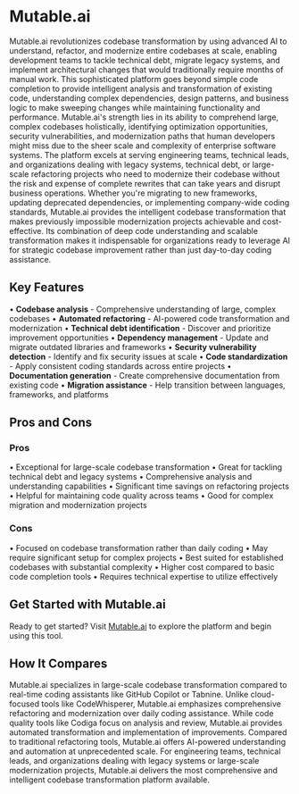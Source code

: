 # Mutable.ai

Mutable.ai revolutionizes codebase transformation by using advanced AI to understand, refactor, and modernize entire codebases at scale, enabling development teams to tackle technical debt, migrate legacy systems, and implement architectural changes that would traditionally require months of manual work. This sophisticated platform goes beyond simple code completion to provide intelligent analysis and transformation of existing code, understanding complex dependencies, design patterns, and business logic to make sweeping changes while maintaining functionality and performance. Mutable.ai's strength lies in its ability to comprehend large, complex codebases holistically, identifying optimization opportunities, security vulnerabilities, and modernization paths that human developers might miss due to the sheer scale and complexity of enterprise software systems. The platform excels at serving engineering teams, technical leads, and organizations dealing with legacy systems, technical debt, or large-scale refactoring projects who need to modernize their codebase without the risk and expense of complete rewrites that can take years and disrupt business operations. Whether you're migrating to new frameworks, updating deprecated dependencies, or implementing company-wide coding standards, Mutable.ai provides the intelligent codebase transformation that makes previously impossible modernization projects achievable and cost-effective. Its combination of deep code understanding and scalable transformation makes it indispensable for organizations ready to leverage AI for strategic codebase improvement rather than just day-to-day coding assistance.

## Key Features

• **Codebase analysis** - Comprehensive understanding of large, complex codebases
• **Automated refactoring** - AI-powered code transformation and modernization
• **Technical debt identification** - Discover and prioritize improvement opportunities
• **Dependency management** - Update and migrate outdated libraries and frameworks
• **Security vulnerability detection** - Identify and fix security issues at scale
• **Code standardization** - Apply consistent coding standards across entire projects
• **Documentation generation** - Create comprehensive documentation from existing code
• **Migration assistance** - Help transition between languages, frameworks, and platforms

## Pros and Cons

### Pros
• Exceptional for large-scale codebase transformation
• Great for tackling technical debt and legacy systems
• Comprehensive analysis and understanding capabilities
• Significant time savings on refactoring projects
• Helpful for maintaining code quality across teams
• Good for complex migration and modernization projects

### Cons
• Focused on codebase transformation rather than daily coding
• May require significant setup for complex projects
• Best suited for established codebases with substantial complexity
• Higher cost compared to basic code completion tools
• Requires technical expertise to utilize effectively

## Get Started with Mutable.ai

Ready to get started? Visit [Mutable.ai](https://www.mutable.ai) to explore the platform and begin using this tool.

## How It Compares

Mutable.ai specializes in large-scale codebase transformation compared to real-time coding assistants like GitHub Copilot or Tabnine. Unlike cloud-focused tools like CodeWhisperer, Mutable.ai emphasizes comprehensive refactoring and modernization over daily coding assistance. While code quality tools like Codiga focus on analysis and review, Mutable.ai provides automated transformation and implementation of improvements. Compared to traditional refactoring tools, Mutable.ai offers AI-powered understanding and automation at unprecedented scale. For engineering teams, technical leads, and organizations dealing with legacy systems or large-scale modernization projects, Mutable.ai delivers the most comprehensive and intelligent codebase transformation platform available.
